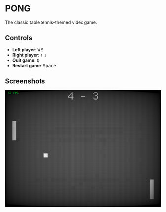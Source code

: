 # PONG

The classic table tennis–themed video game.

## Controls

- **Left player**: <kbd>W</kbd> <kbd>S</kbd>
- **Right player**: <kbd>↑</kbd> <kbd>↓</kbd>
- **Quit game**: <kbd>Q</kbd>
- **Restart game**: <kbd>Space</kbd>

## Screenshots

<p align="center"><img alt="screenshot" src="screenshot.png"></p>
